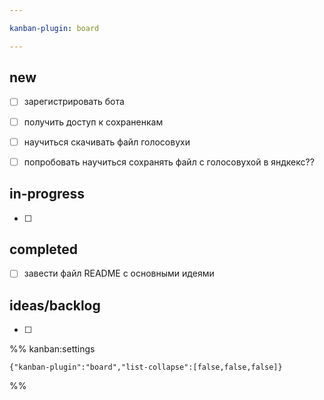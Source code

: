 ```yaml
---

kanban-plugin: board

---
```


## new

- [ ] зарегистрировать бота
- [ ] получить доступ к сохраненкам
- [ ] научиться скачивать файл голосовухи
- [ ] попробовать научиться сохранять файл с голосовухой в яндкекс??


## in-progress

- [ ] 


## completed

- [ ] завести файл README с основными идеями


## ideas/backlog

- [ ] 




%% kanban:settings
```
{"kanban-plugin":"board","list-collapse":[false,false,false]}
```
%%